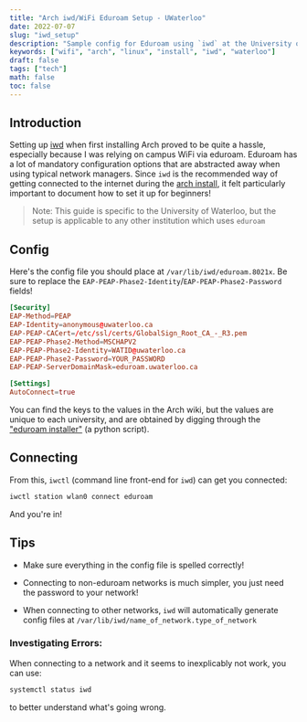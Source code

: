```yaml
---
title: "Arch iwd/WiFi Eduroam Setup - UWaterloo"
date: 2022-07-07
slug: "iwd_setup"
description: "Sample config for Eduroam using `iwd` at the University of Waterloo."
keywords: ["wifi", "arch", "linux", "install", "iwd", "waterloo"]
draft: false
tags: ["tech"]
math: false
toc: false
---
```


## Introduction

Setting up [iwd](https://wiki.archlinux.org/title/Iwd) when first installing Arch proved to be quite a
hassle, especially because I was relying on campus WiFi via eduroam. Eduroam has a lot of mandatory configuration options that are abstracted away when using typical network managers.
Since `iwd` is the recommended way of getting connected to the internet during the [arch install](https://wiki.archlinux.org/title/installation_guide), it felt particularly important to document how to set it up for beginners!

> Note: This guide is specific to the University of Waterloo, but the setup is applicable to any other institution which uses `eduroam`

## Config

Here's the config file you should place at `/var/lib/iwd/eduroam.8021x`. Be sure to replace the `EAP-PEAP-Phase2-Identity`/`EAP-PEAP-Phase2-Password` fields!

```toml
[Security]
EAP-Method=PEAP
EAP-Identity=anonymous@uwaterloo.ca
EAP-PEAP-CACert=/etc/ssl/certs/GlobalSign_Root_CA_-_R3.pem
EAP-PEAP-Phase2-Method=MSCHAPV2
EAP-PEAP-Phase2-Identity=WATID@uwaterloo.ca
EAP-PEAP-Phase2-Password=YOUR_PASSWORD
EAP-PEAP-ServerDomainMask=eduroam.uwaterloo.ca

[Settings]
AutoConnect=true
```

You can find the keys to the values in the Arch wiki, but the values are unique to each university, and are obtained 
by digging through the ["eduroam installer"](https://cat.eduroam.org/) (a python script). 

## Connecting

From this, `iwctl` (command line front-end for `iwd`) can get you connected:

```bash
iwctl station wlan0 connect eduroam
```

And you're in!


## Tips

- Make sure everything in the config file is spelled correctly!

- Connecting to non-eduroam networks is much simpler, you just need the password to your network!

- When connecting to other networks, `iwd` will automatically generate config files at `/var/lib/iwd/name_of_network.type_of_network`


### Investigating Errors:

When connecting to a network and it seems to inexplicably not work, you can use:

```bash
systemctl status iwd
```

to better understand what's going wrong. 
